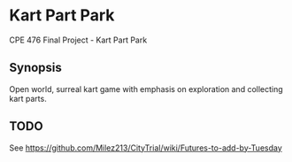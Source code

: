Kart Part Park
==============

CPE 476 Final Project - Kart Part Park

Synopsis
--------

Open world, surreal kart game with emphasis on exploration and collecting kart parts.


TODO
----

See https://github.com/Milez213/CityTrial/wiki/Futures-to-add-by-Tuesday


